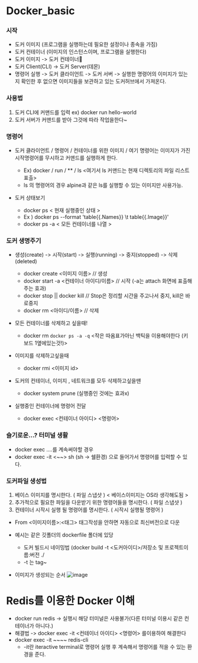 # Docker_basic

### 시작
- 도커 이미지 (프로그램을 실행하는데 필요한 설정이나 종속을 가짐)
- 도커 컨테이너 (이미지의 인스턴스이며, 프로그램을 실행한다)
- 도커 이미지 -> 도커 컨테이너
- 도커 Client(CLI) -> 도커 Server(데몬)
- 명령어 실행 -> 도커 클라이언트 -> 도커 서버 -> 실행한 명령어의 이미지가 있는지 확인한 후
없으면 이미지들을 보관하고 있는 도커허브에서 가져온다.

### 사용법
1. 도커 CLI에 커맨드를 입력 ex) docker run hello-world
2. 도커 서버가 커맨드를 받아 그것에 따라 작업을한다~

### 명령어
- 도커 클라이언트 / 명령어 / 컨테이너를 위한 이미지 / 여기 명령어는  이미지가 가진 시작명령어를 무시하고 커맨드를 실행하게 한다.
  +  Ex) docker / run / ** / ls  <여기서 ls 커맨드는 현재 디렉토리의 파일 리스트 표출>
  +  ls 의 명령어의 경우 alpine과 같은 ls를 실행할 수 있는 이미지만 사용가능.

- 도커 상태보기 
  + docker ps  < 현재 실행중인 상태 >
  + Ex ) docker ps --format 'table{{.Names}} \t table{{.Image}}'
  + docker ps -a < 모든 컨테이너를 나열 >

### 도커 생명주기
- 생성(create) -> 시작(start) -> 실행(running) -> 중지(stopped) -> 삭제(deleted)
  + docker create <이미지 이름> // 생성
  + docker start -a <컨테이너 아이디/이름> // 시작 (-a는 attach 화면에 표출해주는 효과)
  + docker stop || docker kill // Stop은 정리할 시간을 주고나서 중지, kill은 바로중지 
  + docker rm <아이디/이름> // 삭제
  
- 모든 컨테이너를 삭제하고 싶을때!
  + docker rm `docker ps -a -q`  <작은 따옴표가아닌 백틱을 이용해야한다 (키보드 1옆에있는것!)>
- 이미지를 삭제하고싶을때 
  + docker rmi <이미지 id>
- 도커의 컨테이너, 이미지 , 네트워크를 모두 삭제하고싶을땐
  + docker system prune (실행중인 것에는 효과x)
- 실행중인 컨테이너에 명령어 전달 
  + docker exec <컨테이너 아이디> <명령어>


### 슬기로운...? 터미널 생활
- docker exec ....를 계속써야할 경우
- docker exec -it <~~> sh (sh -> 쉘환경) 으로 들어가서 명령어를 입력할 수 있다.


### 도커파일 생성법
1. 베이스 이미지를 명시한다. ( 파일 스냅샷 ) < 베이스이미지는 OS라 생각해도됨 > 
2. 추가적으로 필요한 파일을 다운받기 위한 명령어들을 명시한다. ( 파일 스냅샷 )
3. 컨테이너 시작시 실행 될 명령어를 명시한다. ( 시작시 실행될 명령어 )
- From <이미지이름>:<태그> 태그작성을 안하면 자동으로 최신버전으로 다운
- 예시는 같은 깃폴더의 dockerfile 폴더에 있당
  + 도커 빌드시 네이밍법 (docker build -t <도커아이디>/저장소 및 프로젝트이름:버전 ./
  + -t 는 tag~ 


  

- 이미지가 생성되는 순서
![image](https://user-images.githubusercontent.com/54543148/123268887-6a683b00-d539-11eb-92b6-e01b1017ddc0.png)



# Redis를 이용한 Docker 이해 
- docker run redis -> 실행시 해당 터미널은 사용불가(다른 터미널 이용시 같은 컨테이너가 아니다.)
- 해결법 -> docker exec -it <컨테이너 아이디> <명령어> 를이용하여 해결한다
- docker exec -it ~~~~ redis-cli  
    + -it란 iteractive terminal로 명령어 실행 후 계속해서 명령어를 적을 수 있는 환경을 준다.

